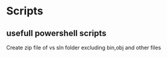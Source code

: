 # Scripts

usefull powershell scripts 
---
 Create zip file of vs sln folder excluding bin,obj and other files 
